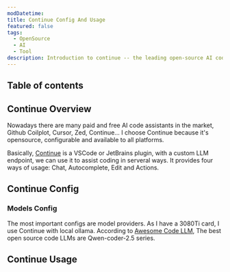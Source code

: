 ```yaml
---
modDatetime:
title: Continue Config And Usage
featured: false
tags:
  - OpenSource
  - AI
  - Tool
description: Introduction to continue -- the leading open-source AI code assistant.
---
```


## Table of contents

## Continue Overview

Nowadays there are many paid and free AI code assistants in the market, Github Coilplot, Cursor, Zed, Continue... I choose Continue because it's opensource, configurable and available to all platforms.

Basically, [Continue](https://www.continue.dev/) is a VSCode or JetBrains plugin, with a custom LLM endpoint, we can use it to assist coding in serveral ways. It provides four ways of usage: Chat, Autocomplete, Edit and Actions.

## Continue Config

### Models Config

The most important configs are model providers. As I have a 3080Ti card, I use Continue with local ollama. According to [Awesome Code LLM](https://github.com/huybery/Awesome-Code-LLM), The best open source code LLMs are Qwen-coder-2.5 series.

## Continue Usage
